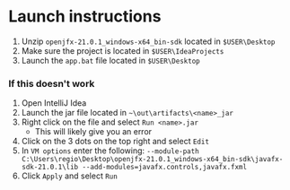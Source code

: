 # Launch instructions

1. Unzip `openjfx-21.0.1_windows-x64_bin-sdk` located in `$USER\Desktop`
2. Make sure the project is located in `$USER\IdeaProjects`
3. Launch the `app.bat` file located in `$USER\Desktop`

### If this doesn't work

1. Open IntelliJ Idea
2. Launch the jar file located in `~\out\artifacts\<name>_jar`
3. Right click on the file and select `Run <name>.jar`
   - This will likely give you an error
4. Click on the 3 dots on the top right and select `Edit`
5. In `VM options` enter the following: `--module-path C:\Users\regio\Desktop\openjfx-21.0.1_windows-x64_bin-sdk\javafx-sdk-21.0.1\lib --add-modules=javafx.controls,javafx.fxml`
6. Click `Apply` and select `Run`
